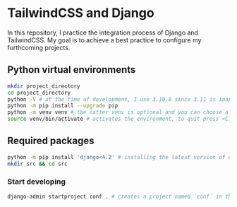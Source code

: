 # TailwindCSS and Django

In this repository, I practice the integration process of Django and TailwindCSS. My goal is to achieve a best practice to configure my furthcoming projects.

## Python virtual environments

```bash
mkdir project_directory
cd project_directory
python -V # at the time of development, I use 3.10.8 since 3.11 is inapplicable in some projects (e.g., Celery)
python -m pip install --upgrade pip
python -m venv venv # the latter venv is optional and you can choose a different name as you wish
source venv/bin/activate # activates the environment, to quit press <CTRL D> or use deactivate command
```

## Required packages

```bash
python -m pip install 'django<4.2' # installing the latest version of django 4.1
mkdir src && cd src
```

### Start developing

```bash
django-admin startproject conf . # creates a project named `conf` in the current directory (i.e., src)

```
